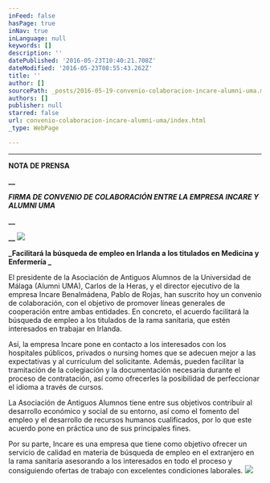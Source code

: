 ```yaml
---
inFeed: false
hasPage: true
inNav: true
inLanguage: null
keywords: []
description: ''
datePublished: '2016-05-23T10:40:21.708Z'
dateModified: '2016-05-23T08:55:43.262Z'
title: ''
author: []
sourcePath: _posts/2016-05-19-convenio-colaboracion-incare-alumni-uma.md
authors: []
publisher: null
starred: false
url: convenio-colaboracion-incare-alumni-uma/index.html
_type: WebPage

---
```

****

**NOTA DE PRENSA**

**__**

**_FIRMA DE CONVENIO DE COLABORACIÓN ENTRE LA EMPRESA INCARE Y ALUMNI UMA_**

**__**

**__**
![](https://the-grid-user-content.s3-us-west-2.amazonaws.com/57cffad9-f4bd-4887-841c-c3580643ef6c.jpg)

**_Facilitará la búsqueda de empleo en Irlanda a los titulados en Medicina y Enfermería _**

El presidente de la Asociación de Antiguos Alumnos de la Universidad de Málaga (Alumni UMA), Carlos de la Heras, y el director ejecutivo de la empresa Incare Benalmádena, Pablo de Rojas, han suscrito hoy un convenio de colaboración, con el objetivo de promover líneas generales de cooperación entre ambas entidades. En concreto, el acuerdo facilitará la búsqueda de empleo a los titulados de la rama sanitaria, que estén interesados en trabajar en Irlanda.

Así, la empresa Incare pone en contacto a los interesados con los hospitales públicos, privados o nursing homes que se adecuen mejor a las expectativas y al currículum del solicitante. Además, pueden facilitar la tramitación de la colegiación y la documentación necesaria durante el proceso de contratación, así como ofrecerles la posibilidad de perfeccionar el idioma a través de cursos.

La Asociación de Antiguos Alumnos tiene entre sus objetivos contribuir al desarrollo económico y social de su entorno, así como el fomento del empleo y el desarrollo de recursos humanos cualificados, por lo que este acuerdo pone en práctica uno de sus principales fines.

Por su parte, Incare es una empresa que tiene como objetivo ofrecer un servicio de calidad en materia de búsqueda de empleo en el extranjero en la rama sanitaria asesorando a los interesados en todo el proceso y consiguiendo ofertas de trabajo con excelentes condiciones laborales.
![](https://the-grid-user-content.s3-us-west-2.amazonaws.com/36ca3302-9627-4196-83bf-be5f750d1e8e.jpg)
